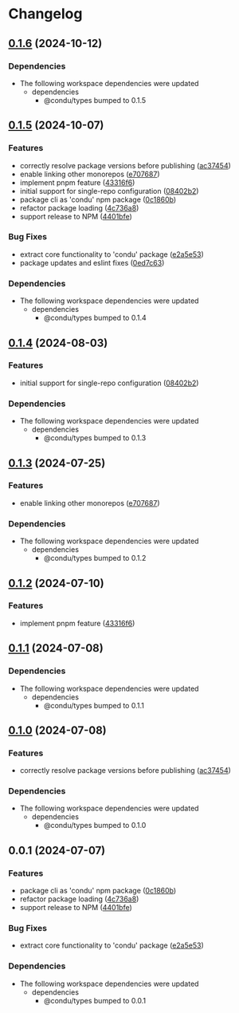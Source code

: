 # Changelog

## [0.1.6](https://github.com/niieani/condu/compare/@condu/workspace-utils@0.1.5...@condu/workspace-utils@0.1.6) (2024-10-12)


### Dependencies

* The following workspace dependencies were updated
  * dependencies
    * @condu/types bumped to 0.1.5

## [0.1.5](https://github.com/niieani/condu/compare/@condu/workspace-utils@0.1.4...@condu/workspace-utils@0.1.5) (2024-10-07)


### Features

* correctly resolve package versions before publishing ([ac37454](https://github.com/niieani/condu/commit/ac374544ecb35ad3c3f27a830f24276928168306))
* enable linking other monorepos ([e707687](https://github.com/niieani/condu/commit/e707687bd2d5e109bb6d9eb96a9b777eb85e9737))
* implement pnpm feature ([43316f6](https://github.com/niieani/condu/commit/43316f6ceb27777b2d8d4a31df2a5e107e98e289))
* initial support for single-repo configuration ([08402b2](https://github.com/niieani/condu/commit/08402b263ca671c05a0d3085a4801baa172910d0))
* package cli as 'condu' npm package ([0c1860b](https://github.com/niieani/condu/commit/0c1860bc4ccc11d89fce8c938f9d5e70d88a9c98))
* refactor package loading ([4c736a8](https://github.com/niieani/condu/commit/4c736a83077e0294a7854c8a2b9c95a5878149f3))
* support release to NPM ([4401bfe](https://github.com/niieani/condu/commit/4401bfe7a457ea3fb516d0165b89652aa3ef5200))


### Bug Fixes

* extract core functionality to 'condu' package ([e2a5e53](https://github.com/niieani/condu/commit/e2a5e539f7aeaadedd3359d8bf80591f3e4ee258))
* package updates and eslint fixes ([0ed7c63](https://github.com/niieani/condu/commit/0ed7c63c75992a8952c84d6d79280f3ca3bf4225))


### Dependencies

* The following workspace dependencies were updated
  * dependencies
    * @condu/types bumped to 0.1.4

## [0.1.4](https://github.com/niieani/condu/compare/@condu/workspace-utils@0.1.3...@condu/workspace-utils@0.1.4) (2024-08-03)


### Features

* initial support for single-repo configuration ([08402b2](https://github.com/niieani/condu/commit/08402b263ca671c05a0d3085a4801baa172910d0))


### Dependencies

* The following workspace dependencies were updated
  * dependencies
    * @condu/types bumped to 0.1.3

## [0.1.3](https://github.com/niieani/toolchain/compare/@condu/workspace-utils@0.1.2...@condu/workspace-utils@0.1.3) (2024-07-25)


### Features

* enable linking other monorepos ([e707687](https://github.com/niieani/toolchain/commit/e707687bd2d5e109bb6d9eb96a9b777eb85e9737))


### Dependencies

* The following workspace dependencies were updated
  * dependencies
    * @condu/types bumped to 0.1.2

## [0.1.2](https://github.com/niieani/toolchain/compare/@condu/workspace-utils@0.1.1...@condu/workspace-utils@0.1.2) (2024-07-10)


### Features

* implement pnpm feature ([43316f6](https://github.com/niieani/toolchain/commit/43316f6ceb27777b2d8d4a31df2a5e107e98e289))

## [0.1.1](https://github.com/niieani/toolchain/compare/@condu/workspace-utils@0.1.0...@condu/workspace-utils@0.1.1) (2024-07-08)


### Dependencies

* The following workspace dependencies were updated
  * dependencies
    * @condu/types bumped to 0.1.1

## [0.1.0](https://github.com/niieani/toolchain/compare/@condu/workspace-utils@0.0.1...@condu/workspace-utils@0.1.0) (2024-07-08)


### Features

* correctly resolve package versions before publishing ([ac37454](https://github.com/niieani/toolchain/commit/ac374544ecb35ad3c3f27a830f24276928168306))


### Dependencies

* The following workspace dependencies were updated
  * dependencies
    * @condu/types bumped to 0.1.0

## 0.0.1 (2024-07-07)


### Features

* package cli as 'condu' npm package ([0c1860b](https://github.com/niieani/toolchain/commit/0c1860bc4ccc11d89fce8c938f9d5e70d88a9c98))
* refactor package loading ([4c736a8](https://github.com/niieani/toolchain/commit/4c736a83077e0294a7854c8a2b9c95a5878149f3))
* support release to NPM ([4401bfe](https://github.com/niieani/toolchain/commit/4401bfe7a457ea3fb516d0165b89652aa3ef5200))


### Bug Fixes

* extract core functionality to 'condu' package ([e2a5e53](https://github.com/niieani/toolchain/commit/e2a5e539f7aeaadedd3359d8bf80591f3e4ee258))


### Dependencies

* The following workspace dependencies were updated
  * dependencies
    * @condu/types bumped to 0.0.1
